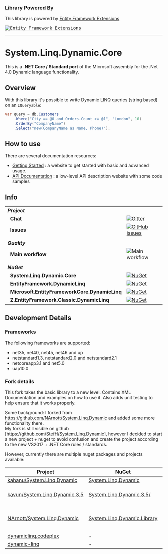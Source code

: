 ### Library Powered By

This library is powered by [Entity Framework Extensions](https://entityframework-extensions.net/?z=github&y=entityframework-plus)

<a href="https://entityframework-extensions.net/?z=github&y=entityframework-plus">
<kbd>
<img src="https://zzzprojects.github.io/images/logo/entityframework-extensions-pub.jpg" alt="Entity Framework Extensions" />
</kbd>
</a>

---

# System.Linq.Dynamic.Core
This is a **.NET Core / Standard port** of the Microsoft assembly for the .Net 4.0 Dynamic language functionality.

## Overview
With this library it's possible to write Dynamic LINQ queries (string based) on an `IQueryable`:
``` c#
var query = db.Customers
    .Where("City == @0 and Orders.Count >= @1", "London", 10)
    .OrderBy("CompanyName")
    .Select("new(CompanyName as Name, Phone)");
```

## How to use
There are several documentation resources:
- [Getting Started](https://dynamic-linq.net/overview) : a website to get started with basic and advanced usage.
- [API Documentation][doc-api] : a low-level API description website with some code samples

## Info
| | |
| --- | --- |
| ***Project*** | &nbsp; |
| &nbsp;&nbsp;**Chat** | [![Gitter](https://img.shields.io/gitter/room/system-linq-dynamic-core/Lobby.svg)](https://gitter.im/system-linq-dynamic-core/Lobby) |
| &nbsp;&nbsp;**Issues** | [![GitHub issues](https://img.shields.io/github/issues/StefH/System.Linq.Dynamic.Core.svg)](https://github.com/StefH/System.Linq.Dynamic.Core/issues) |
| | |
| ***Quality*** | &nbsp; |
| &nbsp;&nbsp;**Main workflow** | ![Main workflow](https://github.com/zzzprojects/System.Linq.Dynamic.Core/workflows/Main%20workflow/badge.svg) |
| |
| ***NuGet*** | &nbsp; |
| &nbsp;&nbsp;**System.Linq.Dynamic.Core** | [![NuGet](https://buildstats.info/nuget/System.Linq.Dynamic.Core)](https://www.nuget.org/packages/System.Linq.Dynamic.Core) |
| &nbsp;&nbsp;**EntityFramework.DynamicLinq** | [![NuGet](https://buildstats.info/nuget/EntityFramework.DynamicLinq)](https://www.nuget.org/packages/EntityFramework.DynamicLinq) |
| &nbsp;&nbsp;**Microsoft.EntityFrameworkCore.DynamicLinq** | [![NuGet](https://buildstats.info/nuget/Microsoft.EntityFrameworkCore.DynamicLinq)](https://www.nuget.org/packages/Microsoft.EntityFrameworkCore.DynamicLinq) |
| &nbsp;&nbsp;**Z.EntityFramework.Classic.DynamicLinq** | [![NuGet](https://buildstats.info/nuget/Z.EntityFramework.Classic.DynamicLinq)](https://www.nuget.org/packages/Z.EntityFramework.Classic.DynamicLinq) |

## Development Details

### Frameworks
The following frameworks are supported:
- net35, net40, net45, net46 and up
- netstandard1.3, netstandard2.0 and netstandard2.1
- netcoreapp3.1 and net5.0
- uap10.0

### Fork details
This fork takes the basic library to a new level. Contains XML Documentation and examples on how to use it. Also adds unit testing to help ensure that it works properly.

Some background:
I forked from https://github.com/NArnott/System.Linq.Dynamic and added some more functionality there.<br>My fork is still visible on github [https://github.com/StefH/System.Linq.Dynamic], however I decided to start a new project + nuget to avoid confusion and create the project according to the new VS2017 + .NET Core rules / standards.

However, currently there are multiple nuget packages and projects available:

| Project | NuGet | Author | Comment |
| ------- | ----- | ------ | ------- |
| [kahanu/System.Linq.Dynamic][2a] | [System.Linq.Dynamic][2b] | @kahanu | - |
| [kavun/System.Linq.Dynamic.3.5][3a] | [System.Linq.Dynamic.3.5/][3b] | @kavun | only 3.5 and VB.NET |
| [NArnott/System.Linq.Dynamic][4a] | [System.Linq.Dynamic.Library][4b]  | @NArnott | removed from github + nuget ? |
| [dynamiclinq.codeplex][5a] | - | dialectsoftware | - |
| [dynamic-linq][6a] | - | scottgu | - |

[2a]: https://github.com/kahanu/System.Linq.Dynamic
[2b]: https://www.nuget.org/packages/System.Linq.Dynamic
[3a]: https://github.com/kavun/System.Linq.Dynamic.3.5
[3b]: https://www.nuget.org/packages/System.Linq.Dynamic.3.5/
[4a]: https://github.com/NArnott/System.Linq.Dynamic
[4b]: https://www.nuget.org/packages/System.Linq.Dynamic.Library
[5a]: https://dynamiclinq.codeplex.com/
[6a]: http://weblogs.asp.net/scottgu/dynamic-linq-part-1-using-the-linq-dynamic-query-library

[doc-api]: http://zzzprojects.github.io/System.Linq.Dynamic.Core
[doc-wiki]: https://github.com/zzzprojects/System.Linq.Dynamic.Core/wiki/Dynamic-Expressions
